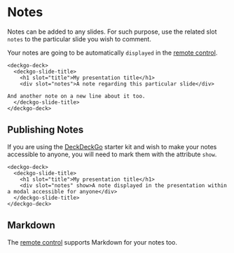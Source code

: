 # Notes

Notes can be added to any slides. For such purpose, use the related slot `notes` to the particular slide you wish to comment.

Your notes are going to be automatically `displayed` in the [remote control](https://deckdeckgo.app).

```
<deckgo-deck>
  <deckgo-slide-title>
    <h1 slot="title">My presentation title</h1>
    <div slot="notes">A note regarding this particular slide</div>

And another note on a new line about it too.
  </deckgo-slide-title>
</deckgo-deck>
```

## Publishing Notes

If you are using the [DeckDeckGo] starter kit and wish to make your notes accessible to anyone, you will need to mark them with the attribute `show`.

```
<deckgo-deck>
  <deckgo-slide-title>
    <h1 slot="title">My presentation title</h1>
    <div slot="notes" show>A note displayed in the presentation within a modal accessible for anyone</div>
  </deckgo-slide-title>
</deckgo-deck>
```

## Markdown

The [remote control](https://deckdeckgo.app) supports Markdown for your notes too.

[deckdeckgo]: https://deckdeckgo.com
